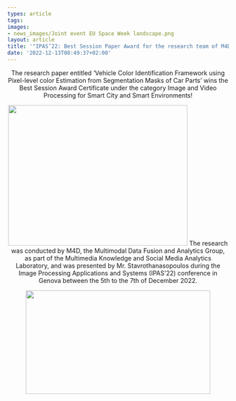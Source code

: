 ```yaml
---
types: article
tags:
images: 
- news_images/Joint event EU Space Week landscape.png
layout: article
title: '"IPAS’22: Best Session Paper Award for the research team of M4D, CERTH!"'
date: '2022-12-13T08:49:37+02:00'
---
```

<p style="text-align: center;">The research paper entitled ‘Vehicle Color Identification Framework using Pixel-level color Estimation from Segmentation Masks of Car Parts’ wins the Best Session Award Certificate under the category Image and Video Processing for Smart City and Smart Environments!</p>
<p style="text-align: center;"><img class="aligncenter" src="https://mklab.iti.gr/files/news_images/best-session-paper-award.jpg" alt="" width="408" height="320" />
The research was conducted by M4D, the Multimodal Data Fusion and Analytics Group, as part of the Multimedia Knowledge and Social Media Analytics Laboratory, and was presented by Mr. Stavrothanasopoulos during the Image Processing Applications and Systems (IPAS’22)
conference in Genova between the 5th to the 7th of December 2022.</p>
<p style="text-align: center;"><img class="aligncenter" src="https://m4d.iti.gr/files/news_images/best-session-paper-2.jpg" alt="" width="420" height="236" /></p>